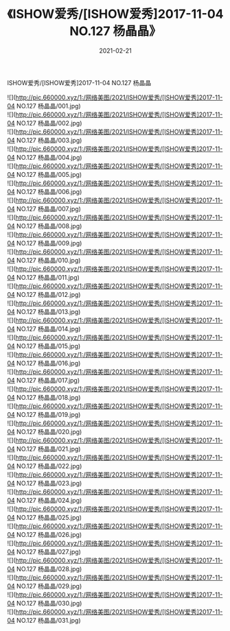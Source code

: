 ﻿---
layout: post
title:  《ISHOW爱秀/[ISHOW爱秀]2017-11-04 NO.127 杨晶晶》
date:   2021-02-21
img: http://pic.660000.xyz/1:/网络美图/2021/ISHOW爱秀/[ISHOW爱秀]2017-11-04 NO.127 杨晶晶/000.jpg
categories: [美女, 清纯, 唯美]
---

ISHOW爱秀/[ISHOW爱秀]2017-11-04 NO.127 杨晶晶

 ![](http://pic.660000.xyz/1:/网络美图/2021/ISHOW爱秀/[ISHOW爱秀]2017-11-04 NO.127 杨晶晶/001.jpg) <br>![](http://pic.660000.xyz/1:/网络美图/2021/ISHOW爱秀/[ISHOW爱秀]2017-11-04 NO.127 杨晶晶/002.jpg) <br>![](http://pic.660000.xyz/1:/网络美图/2021/ISHOW爱秀/[ISHOW爱秀]2017-11-04 NO.127 杨晶晶/003.jpg) <br>![](http://pic.660000.xyz/1:/网络美图/2021/ISHOW爱秀/[ISHOW爱秀]2017-11-04 NO.127 杨晶晶/004.jpg) <br>![](http://pic.660000.xyz/1:/网络美图/2021/ISHOW爱秀/[ISHOW爱秀]2017-11-04 NO.127 杨晶晶/005.jpg) <br>![](http://pic.660000.xyz/1:/网络美图/2021/ISHOW爱秀/[ISHOW爱秀]2017-11-04 NO.127 杨晶晶/006.jpg) <br>![](http://pic.660000.xyz/1:/网络美图/2021/ISHOW爱秀/[ISHOW爱秀]2017-11-04 NO.127 杨晶晶/007.jpg) <br>![](http://pic.660000.xyz/1:/网络美图/2021/ISHOW爱秀/[ISHOW爱秀]2017-11-04 NO.127 杨晶晶/008.jpg) <br>![](http://pic.660000.xyz/1:/网络美图/2021/ISHOW爱秀/[ISHOW爱秀]2017-11-04 NO.127 杨晶晶/009.jpg) <br>![](http://pic.660000.xyz/1:/网络美图/2021/ISHOW爱秀/[ISHOW爱秀]2017-11-04 NO.127 杨晶晶/010.jpg) <br>![](http://pic.660000.xyz/1:/网络美图/2021/ISHOW爱秀/[ISHOW爱秀]2017-11-04 NO.127 杨晶晶/011.jpg) <br>![](http://pic.660000.xyz/1:/网络美图/2021/ISHOW爱秀/[ISHOW爱秀]2017-11-04 NO.127 杨晶晶/012.jpg) <br>![](http://pic.660000.xyz/1:/网络美图/2021/ISHOW爱秀/[ISHOW爱秀]2017-11-04 NO.127 杨晶晶/013.jpg) <br>![](http://pic.660000.xyz/1:/网络美图/2021/ISHOW爱秀/[ISHOW爱秀]2017-11-04 NO.127 杨晶晶/014.jpg) <br>![](http://pic.660000.xyz/1:/网络美图/2021/ISHOW爱秀/[ISHOW爱秀]2017-11-04 NO.127 杨晶晶/015.jpg) <br>![](http://pic.660000.xyz/1:/网络美图/2021/ISHOW爱秀/[ISHOW爱秀]2017-11-04 NO.127 杨晶晶/016.jpg) <br>![](http://pic.660000.xyz/1:/网络美图/2021/ISHOW爱秀/[ISHOW爱秀]2017-11-04 NO.127 杨晶晶/017.jpg) <br>![](http://pic.660000.xyz/1:/网络美图/2021/ISHOW爱秀/[ISHOW爱秀]2017-11-04 NO.127 杨晶晶/018.jpg) <br>![](http://pic.660000.xyz/1:/网络美图/2021/ISHOW爱秀/[ISHOW爱秀]2017-11-04 NO.127 杨晶晶/019.jpg) <br>![](http://pic.660000.xyz/1:/网络美图/2021/ISHOW爱秀/[ISHOW爱秀]2017-11-04 NO.127 杨晶晶/020.jpg) <br>![](http://pic.660000.xyz/1:/网络美图/2021/ISHOW爱秀/[ISHOW爱秀]2017-11-04 NO.127 杨晶晶/021.jpg) <br>![](http://pic.660000.xyz/1:/网络美图/2021/ISHOW爱秀/[ISHOW爱秀]2017-11-04 NO.127 杨晶晶/022.jpg) <br>![](http://pic.660000.xyz/1:/网络美图/2021/ISHOW爱秀/[ISHOW爱秀]2017-11-04 NO.127 杨晶晶/023.jpg) <br>![](http://pic.660000.xyz/1:/网络美图/2021/ISHOW爱秀/[ISHOW爱秀]2017-11-04 NO.127 杨晶晶/024.jpg) <br>![](http://pic.660000.xyz/1:/网络美图/2021/ISHOW爱秀/[ISHOW爱秀]2017-11-04 NO.127 杨晶晶/025.jpg) <br>![](http://pic.660000.xyz/1:/网络美图/2021/ISHOW爱秀/[ISHOW爱秀]2017-11-04 NO.127 杨晶晶/026.jpg) <br>![](http://pic.660000.xyz/1:/网络美图/2021/ISHOW爱秀/[ISHOW爱秀]2017-11-04 NO.127 杨晶晶/027.jpg) <br>![](http://pic.660000.xyz/1:/网络美图/2021/ISHOW爱秀/[ISHOW爱秀]2017-11-04 NO.127 杨晶晶/028.jpg) <br>![](http://pic.660000.xyz/1:/网络美图/2021/ISHOW爱秀/[ISHOW爱秀]2017-11-04 NO.127 杨晶晶/029.jpg) <br>![](http://pic.660000.xyz/1:/网络美图/2021/ISHOW爱秀/[ISHOW爱秀]2017-11-04 NO.127 杨晶晶/030.jpg) <br>![](http://pic.660000.xyz/1:/网络美图/2021/ISHOW爱秀/[ISHOW爱秀]2017-11-04 NO.127 杨晶晶/031.jpg) <br>